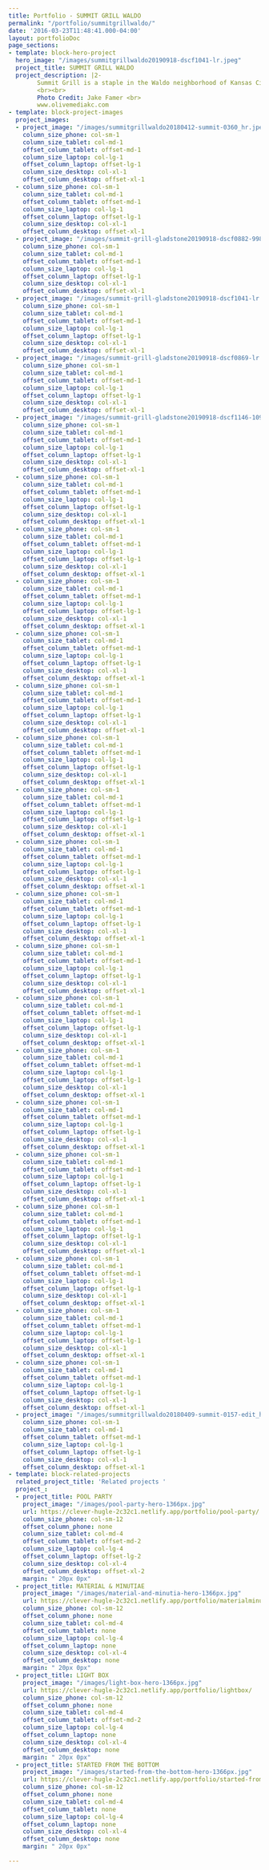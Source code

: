 ```yaml
---
title: Portfolio - SUMMIT GRILL WALDO
permalink: "/portfolio/summitgrillwaldo/"
date: '2016-03-23T11:48:41.000-04:00'
layout: portfolioDoc
page_sections:
- template: block-hero-project
  hero_image: "/images/summitgrillwaldo20190918-dscf1041-lr.jpeg"
  project_title: SUMMIT GRILL WALDO
  project_description: |2-
        Summit Grill is a staple in the Waldo neighborhood of Kansas City. When they moved down the street to expand into the former 75th Street Brewery, we completely overhauled the building to give it new life. We demolished almost the entire interior of the space in order to get a clean slate. The restaurant has two identities that complement one another, the bright, lively bar and the moodier, cozy dining room. We exposed and replaced the existing windows, inserting sliders to connect the bar to the outdoors and the neighborhood. The monumental steel and glass back bar shelving create a vibrant display for the expansive collection of liquor and wine. Photographs of the neighborhood and an abstracted map of Kansas City's topography infuse local identity into the space. The details come together to create a refined but casual environment.
        <br><br>
        Photo Credit: Jake Famer <br>
        www.olivemediakc.com
- template: block-project-images
  project_images:
  - project_image: "/images/summitgrillwaldo20180412-summit-0360_hr.jpeg"
    column_size_phone: col-sm-1
    column_size_tablet: col-md-1
    offset_column_tablet: offset-md-1
    column_size_laptop: col-lg-1
    offset_column_laptop: offset-lg-1
    column_size_desktop: col-xl-1
    offset_column_desktop: offset-xl-1
  - column_size_phone: col-sm-1
    column_size_tablet: col-md-1
    offset_column_tablet: offset-md-1
    column_size_laptop: col-lg-1
    offset_column_laptop: offset-lg-1
    column_size_desktop: col-xl-1
    offset_column_desktop: offset-xl-1
  - project_image: "/images/summit-grill-gladstone20190918-dscf0882-998.jpeg"
    column_size_phone: col-sm-1
    column_size_tablet: col-md-1
    offset_column_tablet: offset-md-1
    column_size_laptop: col-lg-1
    offset_column_laptop: offset-lg-1
    column_size_desktop: col-xl-1
    offset_column_desktop: offset-xl-1
  - project_image: "/images/summit-grill-gladstone20190918-dscf1041-lr.jpeg"
    column_size_phone: col-sm-1
    column_size_tablet: col-md-1
    offset_column_tablet: offset-md-1
    column_size_laptop: col-lg-1
    offset_column_laptop: offset-lg-1
    column_size_desktop: col-xl-1
    offset_column_desktop: offset-xl-1
  - project_image: "/images/summit-grill-gladstone20190918-dscf0869-lr.jpeg"
    column_size_phone: col-sm-1
    column_size_tablet: col-md-1
    offset_column_tablet: offset-md-1
    column_size_laptop: col-lg-1
    offset_column_laptop: offset-lg-1
    column_size_desktop: col-xl-1
    offset_column_desktop: offset-xl-1
  - project_image: "/images/summit-grill-gladstone20190918-dscf1146-1099.jpeg"
    column_size_phone: col-sm-1
    column_size_tablet: col-md-1
    offset_column_tablet: offset-md-1
    column_size_laptop: col-lg-1
    offset_column_laptop: offset-lg-1
    column_size_desktop: col-xl-1
    offset_column_desktop: offset-xl-1
  - column_size_phone: col-sm-1
    column_size_tablet: col-md-1
    offset_column_tablet: offset-md-1
    column_size_laptop: col-lg-1
    offset_column_laptop: offset-lg-1
    column_size_desktop: col-xl-1
    offset_column_desktop: offset-xl-1
  - column_size_phone: col-sm-1
    column_size_tablet: col-md-1
    offset_column_tablet: offset-md-1
    column_size_laptop: col-lg-1
    offset_column_laptop: offset-lg-1
    column_size_desktop: col-xl-1
    offset_column_desktop: offset-xl-1
  - column_size_phone: col-sm-1
    column_size_tablet: col-md-1
    offset_column_tablet: offset-md-1
    column_size_laptop: col-lg-1
    offset_column_laptop: offset-lg-1
    column_size_desktop: col-xl-1
    offset_column_desktop: offset-xl-1
  - column_size_phone: col-sm-1
    column_size_tablet: col-md-1
    offset_column_tablet: offset-md-1
    column_size_laptop: col-lg-1
    offset_column_laptop: offset-lg-1
    column_size_desktop: col-xl-1
    offset_column_desktop: offset-xl-1
  - column_size_phone: col-sm-1
    column_size_tablet: col-md-1
    offset_column_tablet: offset-md-1
    column_size_laptop: col-lg-1
    offset_column_laptop: offset-lg-1
    column_size_desktop: col-xl-1
    offset_column_desktop: offset-xl-1
  - column_size_phone: col-sm-1
    column_size_tablet: col-md-1
    offset_column_tablet: offset-md-1
    column_size_laptop: col-lg-1
    offset_column_laptop: offset-lg-1
    column_size_desktop: col-xl-1
    offset_column_desktop: offset-xl-1
  - column_size_phone: col-sm-1
    column_size_tablet: col-md-1
    offset_column_tablet: offset-md-1
    column_size_laptop: col-lg-1
    offset_column_laptop: offset-lg-1
    column_size_desktop: col-xl-1
    offset_column_desktop: offset-xl-1
  - column_size_phone: col-sm-1
    column_size_tablet: col-md-1
    offset_column_tablet: offset-md-1
    column_size_laptop: col-lg-1
    offset_column_laptop: offset-lg-1
    column_size_desktop: col-xl-1
    offset_column_desktop: offset-xl-1
  - column_size_phone: col-sm-1
    column_size_tablet: col-md-1
    offset_column_tablet: offset-md-1
    column_size_laptop: col-lg-1
    offset_column_laptop: offset-lg-1
    column_size_desktop: col-xl-1
    offset_column_desktop: offset-xl-1
  - column_size_phone: col-sm-1
    column_size_tablet: col-md-1
    offset_column_tablet: offset-md-1
    column_size_laptop: col-lg-1
    offset_column_laptop: offset-lg-1
    column_size_desktop: col-xl-1
    offset_column_desktop: offset-xl-1
  - column_size_phone: col-sm-1
    column_size_tablet: col-md-1
    offset_column_tablet: offset-md-1
    column_size_laptop: col-lg-1
    offset_column_laptop: offset-lg-1
    column_size_desktop: col-xl-1
    offset_column_desktop: offset-xl-1
  - column_size_phone: col-sm-1
    column_size_tablet: col-md-1
    offset_column_tablet: offset-md-1
    column_size_laptop: col-lg-1
    offset_column_laptop: offset-lg-1
    column_size_desktop: col-xl-1
    offset_column_desktop: offset-xl-1
  - column_size_phone: col-sm-1
    column_size_tablet: col-md-1
    offset_column_tablet: offset-md-1
    column_size_laptop: col-lg-1
    offset_column_laptop: offset-lg-1
    column_size_desktop: col-xl-1
    offset_column_desktop: offset-xl-1
  - column_size_phone: col-sm-1
    column_size_tablet: col-md-1
    offset_column_tablet: offset-md-1
    column_size_laptop: col-lg-1
    offset_column_laptop: offset-lg-1
    column_size_desktop: col-xl-1
    offset_column_desktop: offset-xl-1
  - column_size_phone: col-sm-1
    column_size_tablet: col-md-1
    offset_column_tablet: offset-md-1
    column_size_laptop: col-lg-1
    offset_column_laptop: offset-lg-1
    column_size_desktop: col-xl-1
    offset_column_desktop: offset-xl-1
  - column_size_phone: col-sm-1
    column_size_tablet: col-md-1
    offset_column_tablet: offset-md-1
    column_size_laptop: col-lg-1
    offset_column_laptop: offset-lg-1
    column_size_desktop: col-xl-1
    offset_column_desktop: offset-xl-1
  - column_size_phone: col-sm-1
    column_size_tablet: col-md-1
    offset_column_tablet: offset-md-1
    column_size_laptop: col-lg-1
    offset_column_laptop: offset-lg-1
    column_size_desktop: col-xl-1
    offset_column_desktop: offset-xl-1
  - column_size_phone: col-sm-1
    column_size_tablet: col-md-1
    offset_column_tablet: offset-md-1
    column_size_laptop: col-lg-1
    offset_column_laptop: offset-lg-1
    column_size_desktop: col-xl-1
    offset_column_desktop: offset-xl-1
  - project_image: "/images/summitgrillwaldo20180409-summit-0157-edit_hr.jpeg"
    column_size_phone: col-sm-1
    column_size_tablet: col-md-1
    offset_column_tablet: offset-md-1
    column_size_laptop: col-lg-1
    offset_column_laptop: offset-lg-1
    column_size_desktop: col-xl-1
    offset_column_desktop: offset-xl-1
- template: block-related-projects
  related_project_title: 'Related projects '
  project_:
  - project_title: POOL PARTY
    project_image: "/images/pool-party-hero-1366px.jpg"
    url: https://clever-hugle-2c32c1.netlify.app/portfolio/pool-party/
    column_size_phone: col-sm-12
    offset_column_phone: none
    column_size_tablet: col-md-4
    offset_column_tablet: offset-md-2
    column_size_laptop: col-lg-4
    offset_column_laptop: offset-lg-2
    column_size_desktop: col-xl-4
    offset_column_desktop: offset-xl-2
    margin: " 20px 0px"
  - project_title: MATERIAL & MINUTIAE
    project_image: "/images/material-and-minutia-hero-1366px.jpg"
    url: https://clever-hugle-2c32c1.netlify.app/portfolio/materialminutia/
    column_size_phone: col-sm-12
    offset_column_phone: none
    column_size_tablet: col-md-4
    offset_column_tablet: none
    column_size_laptop: col-lg-4
    offset_column_laptop: none
    column_size_desktop: col-xl-4
    offset_column_desktop: none
    margin: " 20px 0px"
  - project_title: LIGHT BOX
    project_image: "/images/light-box-hero-1366px.jpg"
    url: https://clever-hugle-2c32c1.netlify.app/portfolio/lightbox/
    column_size_phone: col-sm-12
    offset_column_phone: none
    column_size_tablet: col-md-4
    offset_column_tablet: offset-md-2
    column_size_laptop: col-lg-4
    offset_column_laptop: none
    column_size_desktop: col-xl-4
    offset_column_desktop: none
    margin: " 20px 0px"
  - project_title: STARTED FROM THE BOTTOM
    project_image: "/images/started-from-the-bottom-hero-1366px.jpg"
    url: https://clever-hugle-2c32c1.netlify.app/portfolio/started-from-the-bottom/
    column_size_phone: col-sm-12
    offset_column_phone: none
    column_size_tablet: col-md-4
    offset_column_tablet: none
    column_size_laptop: col-lg-4
    offset_column_laptop: none
    column_size_desktop: col-xl-4
    offset_column_desktop: none
    margin: " 20px 0px"

---
```

